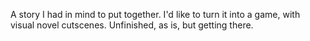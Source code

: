 A story I had in mind to put together. I'd like to turn it into a game, with visual novel cutscenes. Unfinished, as is, but getting there.